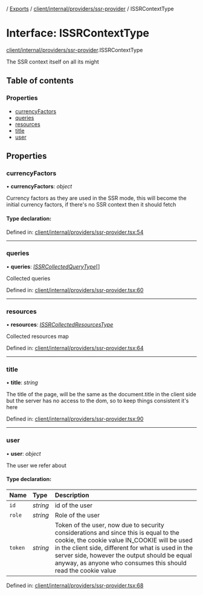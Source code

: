 [](../README.md) / [Exports](../modules.md) / [client/internal/providers/ssr-provider](../modules/client_internal_providers_ssr_provider.md) / ISSRContextType

# Interface: ISSRContextType

[client/internal/providers/ssr-provider](../modules/client_internal_providers_ssr_provider.md).ISSRContextType

The SSR context itself on all its might

## Table of contents

### Properties

- [currencyFactors](client_internal_providers_ssr_provider.issrcontexttype.md#currencyfactors)
- [queries](client_internal_providers_ssr_provider.issrcontexttype.md#queries)
- [resources](client_internal_providers_ssr_provider.issrcontexttype.md#resources)
- [title](client_internal_providers_ssr_provider.issrcontexttype.md#title)
- [user](client_internal_providers_ssr_provider.issrcontexttype.md#user)

## Properties

### currencyFactors

• **currencyFactors**: *object*

Currency factors as they are used in the SSR mode,
this will become the initial currency factors, if
there's no SSR context then it should fetch

#### Type declaration:

Defined in: [client/internal/providers/ssr-provider.tsx:54](https://github.com/onzag/itemize/blob/55e63f2c/client/internal/providers/ssr-provider.tsx#L54)

___

### queries

• **queries**: [*ISSRCollectedQueryType*](client_internal_providers_ssr_provider.issrcollectedquerytype.md)[]

Collected queries

Defined in: [client/internal/providers/ssr-provider.tsx:60](https://github.com/onzag/itemize/blob/55e63f2c/client/internal/providers/ssr-provider.tsx#L60)

___

### resources

• **resources**: [*ISSRCollectedResourcesType*](client_internal_providers_ssr_provider.issrcollectedresourcestype.md)

Collected resources map

Defined in: [client/internal/providers/ssr-provider.tsx:64](https://github.com/onzag/itemize/blob/55e63f2c/client/internal/providers/ssr-provider.tsx#L64)

___

### title

• **title**: *string*

The title of the page, will be the same as the document.title in the client side
but the server has no access to the dom, so to keep things consistent it's here

Defined in: [client/internal/providers/ssr-provider.tsx:90](https://github.com/onzag/itemize/blob/55e63f2c/client/internal/providers/ssr-provider.tsx#L90)

___

### user

• **user**: *object*

The user we refer about

#### Type declaration:

Name | Type | Description |
:------ | :------ | :------ |
`id` | *string* | id of the user   |
`role` | *string* | Role of the user   |
`token` | *string* | Token of the user, now due to security considerations and since this is equal to the cookie, the cookie value IN_COOKIE will be used in the client side, different for what is used in the server side, however the output should be equal anyway, as anyone who consumes this should read the cookie value   |

Defined in: [client/internal/providers/ssr-provider.tsx:68](https://github.com/onzag/itemize/blob/55e63f2c/client/internal/providers/ssr-provider.tsx#L68)
